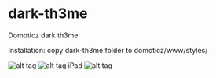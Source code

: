 # dark-th3me
Domoticz dark th3me

Installation:
copy dark-th3me folder to domoticz/www/styles/

![alt tag](https://github.com/gerard33/dark-th3me/blob/master/screenshots/theme1.jpg)
![alt tag](https://github.com/gerard33/dark-th3me/blob/master/screenshots/theme2.jpg)
iPad
![alt tag](https://github.com/gerard33/dark-th3me/blob/master/screenshots/theme3.jpg)
